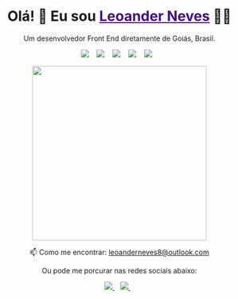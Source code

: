 <!--
### Olá 👋

**leoander01/leoander01** is a ✨ _special_ ✨ repository because its `README.md` (this file) appears on your GitHub profile.


- 🔭 Atualmente trabalho como Analista de Sistemas na Unimed Regional Sul Goiás
- 🌱 Estou aprendendo Javascript, Typescript, React e ReactJS
- 👯 Procuro contribuir com projetos open source
- 📫 Pode me encontrar no: <a href="https://www.linkedin.com/in/leoander-neves-326106186/" target="_blank">LinkedIn</a>, <a href="https://www.instagram.com/leoanderneves/" target="_blank">Instagram</a>
- 🧑🏻‍💻 Para ver meu portfólio clique <a href="https://www.leoanderneves.com.br/" target="_blank">aqui</a>!

<img height="180em" src="https://github-readme-stats.vercel.app/api?username=leoander01&show_icons=true&hide_border=true&&count_private=true&include_all_commits=true" />
-->

<h1 align='center'>
  Olá! 👋 Eu sou <a href="https://www.leoanderneves.com.br/" style="color: #450b83">Leoander Neves</a> 👨‍💻
</h1>

<p align='center'>
  Um desenvolvedor Front End diretamente de Goiás, Brasil.
</p>

<p align='center'>
  <img src="https://img.shields.io/badge/HTML5-E34F26?style=for-the-badge&logo=html5&logoColor=white" />
  &nbsp;&nbsp;
  <img src="https://img.shields.io/badge/CSS3-1572B6?style=for-the-badge&logo=css3&logoColor=white" />
  &nbsp;&nbsp;
  <img src="https://img.shields.io/badge/JavaScript-F7DF1E?style=for-the-badge&logo=javascript&logoColor=black" />
  &nbsp;&nbsp;
  <img src="https://img.shields.io/badge/TypeScript-007ACC?style=for-the-badge&logo=typescript&logoColor=white" />
  &nbsp;&nbsp;
  <img src="https://img.shields.io/badge/React-20232A?style=for-the-badge&logo=react&logoColor=61DAFB" />
  &nbsp;&nbsp;
</p>

<p align='center'>
  <a href="#"><img src="https://github-readme-stats.vercel.app/api?username=leoander01&show_icons=true&count_private=true&theme=dark" width="350"></a>
</p>

<p align='center'>
  📫 Como me encontrar: <a href='mailto:leoanderneves8@outlook.com'>leoanderneves8@outlook.com</a>
</p>

<p align='center'>Ou pode me porcurar nas redes sociais abaixo:</p>
<p align='center'>
  <a href="https://www.linkedin.com/in/leoander-neves-326106186/">
    <img src="https://img.shields.io/badge/linkedin-%230077B5.svg?&style=for-the-badge&logo=linkedin&logoColor=white" />
  </a>&nbsp;&nbsp;
  <a href="https://www.instagram.com/leoanderneves/">
    <img src="https://img.shields.io/badge/instagram-%23E4405F.svg?&style=for-the-badge&logo=instagram&logoColor=white" />        
  </a>&nbsp;&nbsp;
</p>
